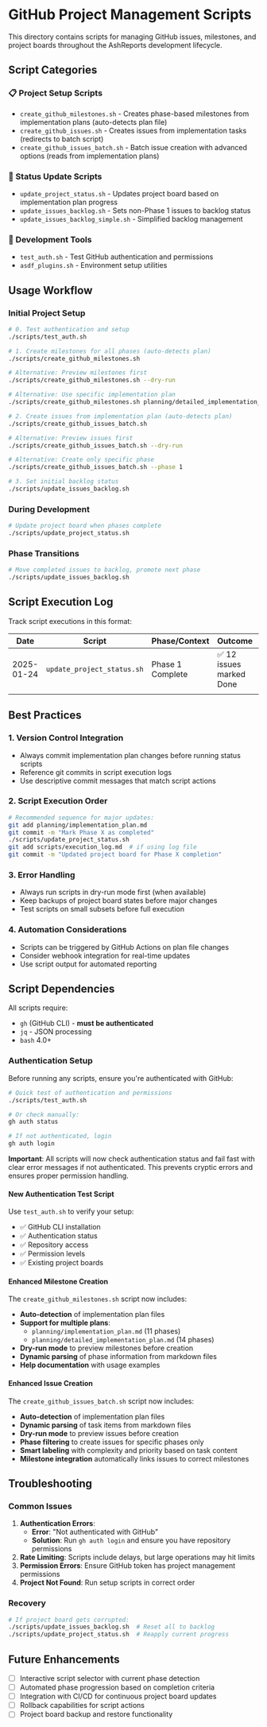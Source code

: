 # GitHub Project Management Scripts

This directory contains scripts for managing GitHub issues, milestones, and project boards throughout the AshReports development lifecycle.

## Script Categories

### 📋 Project Setup Scripts
- `create_github_milestones.sh` - Creates phase-based milestones from implementation plans (auto-detects plan file)
- `create_github_issues.sh` - Creates issues from implementation tasks (redirects to batch script)
- `create_github_issues_batch.sh` - Batch issue creation with advanced options (reads from implementation plans)

### 🔄 Status Update Scripts
- `update_project_status.sh` - Updates project board based on implementation plan progress
- `update_issues_backlog.sh` - Sets non-Phase 1 issues to backlog status
- `update_issues_backlog_simple.sh` - Simplified backlog management

### 🔧 Development Tools
- `test_auth.sh` - Test GitHub authentication and permissions
- `asdf_plugins.sh` - Environment setup utilities

## Usage Workflow

### Initial Project Setup
```bash
# 0. Test authentication and setup
./scripts/test_auth.sh

# 1. Create milestones for all phases (auto-detects plan)
./scripts/create_github_milestones.sh

# Alternative: Preview milestones first
./scripts/create_github_milestones.sh --dry-run

# Alternative: Use specific implementation plan
./scripts/create_github_milestones.sh planning/detailed_implementation_plan.md

# 2. Create issues from implementation plan (auto-detects plan)
./scripts/create_github_issues_batch.sh

# Alternative: Preview issues first
./scripts/create_github_issues_batch.sh --dry-run

# Alternative: Create only specific phase
./scripts/create_github_issues_batch.sh --phase 1

# 3. Set initial backlog status
./scripts/update_issues_backlog.sh
```

### During Development
```bash
# Update project board when phases complete
./scripts/update_project_status.sh
```

### Phase Transitions
```bash
# Move completed issues to backlog, promote next phase
./scripts/update_issues_backlog.sh
```

## Script Execution Log

Track script executions in this format:

| Date | Script | Phase/Context | Outcome | Notes |
|------|--------|---------------|---------|-------|
| 2025-01-24 | `update_project_status.sh` | Phase 1 Complete | ✅ 12 issues marked Done | Core DSL foundation completed |
| | | | | |

## Best Practices

### 1. **Version Control Integration**
- Always commit implementation plan changes before running status scripts
- Reference git commits in script execution logs
- Use descriptive commit messages that match script actions

### 2. **Script Execution Order**
```bash
# Recommended sequence for major updates:
git add planning/implementation_plan.md
git commit -m "Mark Phase X as completed"
./scripts/update_project_status.sh
git add scripts/execution_log.md  # if using log file
git commit -m "Updated project board for Phase X completion"
```

### 3. **Error Handling**
- Always run scripts in dry-run mode first (when available)
- Keep backups of project board states before major changes
- Test scripts on small subsets before full execution

### 4. **Automation Considerations**
- Scripts can be triggered by GitHub Actions on plan file changes
- Consider webhook integration for real-time updates
- Use script output for automated reporting

## Script Dependencies

All scripts require:
- `gh` (GitHub CLI) - **must be authenticated**
- `jq` - JSON processing
- `bash` 4.0+

### Authentication Setup

Before running any scripts, ensure you're authenticated with GitHub:

```bash
# Quick test of authentication and permissions
./scripts/test_auth.sh

# Or check manually:
gh auth status

# If not authenticated, login
gh auth login
```

**Important**: All scripts will now check authentication status and fail fast with clear error messages if not authenticated. This prevents cryptic errors and ensures proper permission handling.

#### New Authentication Test Script

Use `test_auth.sh` to verify your setup:
- ✅ GitHub CLI installation
- ✅ Authentication status
- ✅ Repository access
- ✅ Permission levels
- ✅ Existing project boards

#### Enhanced Milestone Creation

The `create_github_milestones.sh` script now includes:
- **Auto-detection** of implementation plan files
- **Support for multiple plans**: 
  - `planning/implementation_plan.md` (11 phases)
  - `planning/detailed_implementation_plan.md` (14 phases)
- **Dry-run mode** to preview milestones before creation
- **Dynamic parsing** of phase information from markdown files
- **Help documentation** with usage examples

#### Enhanced Issue Creation

The `create_github_issues_batch.sh` script now includes:
- **Auto-detection** of implementation plan files
- **Dynamic parsing** of task items from markdown files
- **Dry-run mode** to preview issues before creation
- **Phase filtering** to create issues for specific phases only
- **Smart labeling** with complexity and priority based on task content
- **Milestone integration** automatically links issues to correct milestones

## Troubleshooting

### Common Issues
1. **Authentication Errors**: 
   - **Error**: "Not authenticated with GitHub"
   - **Solution**: Run `gh auth login` and ensure you have repository permissions
2. **Rate Limiting**: Scripts include delays, but large operations may hit limits
3. **Permission Errors**: Ensure GitHub token has project management permissions
4. **Project Not Found**: Run setup scripts in correct order

### Recovery
```bash
# If project board gets corrupted:
./scripts/update_issues_backlog.sh  # Reset all to backlog
./scripts/update_project_status.sh  # Reapply current progress
```

## Future Enhancements

- [ ] Interactive script selector with current phase detection
- [ ] Automated phase progression based on completion criteria
- [ ] Integration with CI/CD for continuous project board updates
- [ ] Rollback capabilities for script actions
- [ ] Project board backup and restore functionality